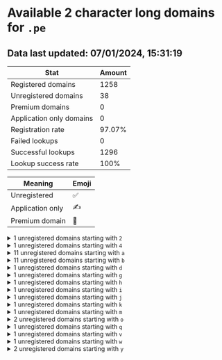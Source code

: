 # Available 2 character long domains for `.pe`

## Data last updated: 07/01/2024, 15:31:19

|Stat|Amount|
|--|--|
|Registered domains|1258|
|Unregistered domains|38|
|Premium domains|0|
|Application only domains|0|
|Registration rate|97.07%|
|Failed lookups|0|
|Successful lookups|1296|
|Lookup success rate|100%|


|Meaning|Emoji|
|--|--|
|Unregistered|:white_check_mark:|
|Application only|:writing_hand:|
|Premium domain|:gem:|

<details>
<summary>1 unregistered domains starting with <bold><code>2</code></bold></summary>

|Type|Domain|
|--|--|
|:white_check_mark:|`2j.pe`|
</details>
<details>
<summary>1 unregistered domains starting with <bold><code>4</code></bold></summary>

|Type|Domain|
|--|--|
|:white_check_mark:|`4p.pe`|
</details>
<details>
<summary>11 unregistered domains starting with <bold><code>a</code></bold></summary>

|Type|Domain|
|--|--|
|:white_check_mark:|`a5.pe`|
|:white_check_mark:|`ab.pe`|
|:white_check_mark:|`ae.pe`|
|:white_check_mark:|`af.pe`|
|:white_check_mark:|`ag.pe`|
|:white_check_mark:|`aj.pe`|
|:white_check_mark:|`ak.pe`|
|:white_check_mark:|`al.pe`|
|:white_check_mark:|`ao.pe`|
|:white_check_mark:|`ar.pe`|
|:white_check_mark:|`au.pe`|
</details>
<details>
<summary>11 unregistered domains starting with <bold><code>b</code></bold></summary>

|Type|Domain|
|--|--|
|:white_check_mark:|`bf.pe`|
|:white_check_mark:|`bh.pe`|
|:white_check_mark:|`bi.pe`|
|:white_check_mark:|`bj.pe`|
|:white_check_mark:|`bk.pe`|
|:white_check_mark:|`bl.pe`|
|:white_check_mark:|`bm.pe`|
|:white_check_mark:|`bn.pe`|
|:white_check_mark:|`bo.pe`|
|:white_check_mark:|`bp.pe`|
|:white_check_mark:|`bq.pe`|
</details>
<details>
<summary>1 unregistered domains starting with <bold><code>d</code></bold></summary>

|Type|Domain|
|--|--|
|:white_check_mark:|`dx.pe`|
</details>
<details>
<summary>1 unregistered domains starting with <bold><code>g</code></bold></summary>

|Type|Domain|
|--|--|
|:white_check_mark:|`g7.pe`|
</details>
<details>
<summary>1 unregistered domains starting with <bold><code>h</code></bold></summary>

|Type|Domain|
|--|--|
|:white_check_mark:|`hj.pe`|
</details>
<details>
<summary>1 unregistered domains starting with <bold><code>i</code></bold></summary>

|Type|Domain|
|--|--|
|:white_check_mark:|`if.pe`|
</details>
<details>
<summary>1 unregistered domains starting with <bold><code>j</code></bold></summary>

|Type|Domain|
|--|--|
|:white_check_mark:|`jp.pe`|
</details>
<details>
<summary>1 unregistered domains starting with <bold><code>k</code></bold></summary>

|Type|Domain|
|--|--|
|:white_check_mark:|`k5.pe`|
</details>
<details>
<summary>1 unregistered domains starting with <bold><code>m</code></bold></summary>

|Type|Domain|
|--|--|
|:white_check_mark:|`mo.pe`|
</details>
<details>
<summary>2 unregistered domains starting with <bold><code>o</code></bold></summary>

|Type|Domain|
|--|--|
|:white_check_mark:|`o9.pe`|
|:white_check_mark:|`ox.pe`|
</details>
<details>
<summary>1 unregistered domains starting with <bold><code>q</code></bold></summary>

|Type|Domain|
|--|--|
|:white_check_mark:|`qd.pe`|
</details>
<details>
<summary>1 unregistered domains starting with <bold><code>v</code></bold></summary>

|Type|Domain|
|--|--|
|:white_check_mark:|`v6.pe`|
</details>
<details>
<summary>1 unregistered domains starting with <bold><code>w</code></bold></summary>

|Type|Domain|
|--|--|
|:white_check_mark:|`w9.pe`|
</details>
<details>
<summary>2 unregistered domains starting with <bold><code>y</code></bold></summary>

|Type|Domain|
|--|--|
|:white_check_mark:|`y4.pe`|
|:white_check_mark:|`yu.pe`|
</details>